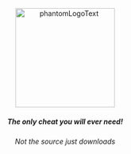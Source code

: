 <div align="center">
  <img src="https://github.com/user-attachments/assets/b88c9dd3-827d-4f84-83f7-b62f2a011d58" alt="phantomLogoText" width="200"/>
  <h5>The only cheat you will ever need!</h5>
  <h6>Not the source just downloads</h6>
</div>
